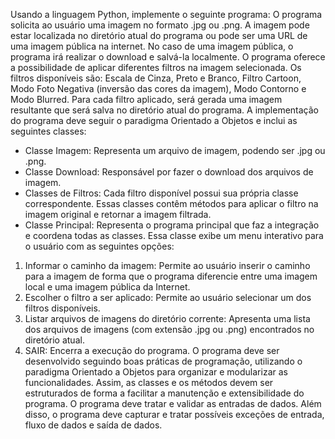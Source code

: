 Usando a linguagem Python, implemente o seguinte programa:
O programa solicita ao usuário uma imagem no formato .jpg ou .png. A imagem pode
estar localizada no diretório atual do programa ou pode ser uma URL de uma imagem
pública na internet. No caso de uma imagem pública, o programa irá realizar o download
e salvá-la localmente.
O programa oferece a possibilidade de aplicar diferentes filtros na imagem selecionada.
Os filtros disponíveis são: Escala de Cinza, Preto e Branco, Filtro Cartoon, Modo Foto
Negativa (inversão das cores da imagem), Modo Contorno e Modo Blurred. Para cada
filtro aplicado, será gerada uma imagem resultante que será salva no diretório atual do
programa.
A implementação do programa deve seguir o paradigma Orientado a Objetos e inclui as
seguintes classes:
- Classe Imagem: Representa um arquivo de imagem, podendo ser .jpg ou .png.
- Classe Download: Responsável por fazer o download dos arquivos de imagem.
- Classes de Filtros: Cada filtro disponível possui sua própria classe correspondente.
Essas classes contêm métodos para aplicar o filtro na imagem original e retornar a
imagem filtrada.
- Classe Principal: Representa o programa principal que faz a integração e coordena
todas as classes. Essa classe exibe um menu interativo para o usuário com as seguintes
opções:
1. Informar o caminho da imagem: Permite ao usuário inserir o caminho para a imagem
de forma que o programa diferencie entre uma imagem local e uma imagem pública da
Internet.
2. Escolher o filtro a ser aplicado: Permite ao usuário selecionar um dos filtros
disponíveis.
3. Listar arquivos de imagens do diretório corrente: Apresenta uma lista dos arquivos de
imagens (com extensão .jpg ou .png) encontrados no diretório atual.
4. SAIR: Encerra a execução do programa.
O programa deve ser desenvolvido seguindo boas práticas de programação, utilizando o
paradigma Orientado a Objetos para organizar e modularizar as funcionalidades. Assim,
as classes e os métodos devem ser estruturados de forma a facilitar a manutenção e
extensibilidade do programa. O programa deve tratar e validar as entradas de dados.
Além disso, o programa deve capturar e tratar possíveis exceções de entrada, fluxo de
dados e saída de dados.